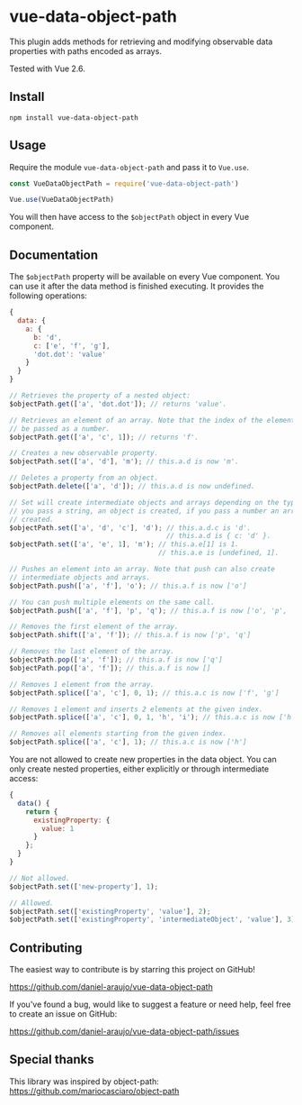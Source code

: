 # vue-data-object-path

This plugin adds methods for retrieving and modifying observable data properties
with paths encoded as arrays.

Tested with Vue 2.6.


## Install

```
npm install vue-data-object-path
```


## Usage

Require the module `vue-data-object-path` and pass it to `Vue.use`.

```js
const VueDataObjectPath = require('vue-data-object-path')

Vue.use(VueDataObjectPath)
```

You will then have access to the `$objectPath` object in every Vue component.


## Documentation

The `$objectPath` property will be available on every Vue component. You can use
it after the data method is finished executing. It provides the following
operations:

```js
{
  data: {
    a: {
      b: 'd',
      c: ['e', 'f', 'g'],
      'dot.dot': 'value'
    }
  }
}

// Retrieves the property of a nested object:
$objectPath.get(['a', 'dot.dot']); // returns 'value'.

// Retrieves an element of an array. Note that the index of the element must
// be passed as a number.
$objectPath.get(['a', 'c', 1]); // returns 'f'.

// Creates a new observable property.
$objectPath.set(['a', 'd'], 'm'); // this.a.d is now 'm'.

// Deletes a property from an object.
$objectPath.delete(['a', 'd']); // this.a.d is now undefined.

// Set will create intermediate objects and arrays depending on the type. If
// you pass a string, an object is created, if you pass a number an array is
// created.
$objectPath.set(['a', 'd', 'c'], 'd'); // this.a.d.c is 'd'.
                                       // this.a.d is { c: 'd' }.
$objectPath.set(['a', 'e', 1], 'm'); // this.a.e[1] is 1.
                                     // this.a.e is [undefined, 1].

// Pushes an element into an array. Note that push can also create
// intermediate objects and arrays.
$objectPath.push(['a', 'f'], 'o'); // this.a.f is now ['o']

// You can push multiple elements on the same call.
$objectPath.push(['a', 'f'], 'p', 'q'); // this.a.f is now ['o', 'p', 'q']

// Removes the first element of the array.
$objectPath.shift(['a', 'f']); // this.a.f is now ['p', 'q']

// Removes the last element of the array.
$objectPath.pop(['a', 'f']); // this.a.f is now ['q']
$objectPath.pop(['a', 'f']); // this.a.f is now []

// Removes 1 element from the array.
$objectPath.splice(['a', 'c'], 0, 1); // this.a.c is now ['f', 'g']

// Removes 1 element and inserts 2 elements at the given index.
$objectPath.splice(['a', 'c'], 0, 1, 'h', 'i'); // this.a.c is now ['h', 'i', 'g']

// Removes all elements starting from the given index.
$objectPath.splice(['a', 'c'], 1); // this.a.c is now ['h']
```

You are not allowed to create new properties in the data object. You can only
create nested properties, either explicitly or through intermediate access:

```js
{
  data() {
    return {
      existingProperty: {
        value: 1
      }
    };
  }
}

// Not allowed.
$objectPath.set(['new-property'], 1);

// Allowed.
$objectPath.set(['existingProperty', 'value'], 2);
$objectPath.set(['existingProperty', 'intermediateObject', 'value'], 3);
```

## Contributing

The easiest way to contribute is by starring this project on GitHub!

https://github.com/daniel-araujo/vue-data-object-path

If you've found a bug, would like to suggest a feature or need help, feel free
to create an issue on GitHub:

https://github.com/daniel-araujo/vue-data-object-path/issues


## Special thanks

This library was inspired by object-path:
https://github.com/mariocasciaro/object-path
